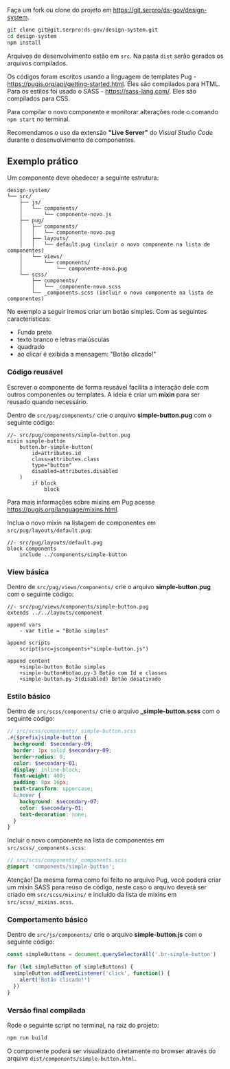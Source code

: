 Faça um fork ou clone do projeto em <https://git.serpro/ds-gov/design-system>.

```bash
git clone git@git.serpro:ds-gov/design-system.git
cd design-system
npm install
```

Arquivos de desenvolvimento estão em `src`. Na pasta `dist` serão gerados os arquivos compilados.

Os códigos foram escritos usando a linguagem de templates Pug - <https://pugjs.org/api/getting-started.html>. Eles são compilados para HTML. Para os estilos foi usado o SASS - <https://sass-lang.com/>. Eles são compilados para CSS.

Para compilar o novo componente e monitorar alterações rode o comando `npm start` no terminal.

Recomendamos o uso da extensão **"Live Server"** do _Visual Studio Code_ durante o desenvolvimento de componentes.

## Exemplo prático

Um componente deve obedecer a seguinte estrutura:

```text
design-system/
└── src/
    ├── js/
    │   └── components/
    │       └── componente-novo.js
    ├── pug/
    │   ├── components/
    │   │   └── componente-novo.pug
    │   ├── layouts/
    │   │   └── default.pug (incluir o novo componente na lista de componentes)
    │   └── views/
    │       └── components/
    │           └── componente-novo.pug
    └── scss/
        ├── components/
        │   └── _componente-novo.scss
        └── _components.scss (incluir o novo componente na lista de componentes)
```

No exemplo a seguir iremos criar um botão simples. Com as seguintes características:

- Fundo preto
- texto branco e letras maiúsculas
- quadrado
- ao clicar é exibida a mensagem: "Botão clicado!"

### Código reusável

Escrever o componente de forma reusável facilita a interação dele com outros componentes ou templates. A ideia é criar um **mixin** para ser reusado quando necessário.

Dentro de `src/pug/components/` crie o arquivo **simple-button.pug** com o seguinte código:

```pug
//- src/pug/components/simple-button.pug
mixin simple-button
    button.br-simple-button(
        id=attributes.id
        class=attributes.class
        type="button"
        disabled=attributes.disabled
    )
        if block
            block
```

Para mais informações sobre mixins em Pug acesse <https://pugjs.org/language/mixins.html>.

Inclua o novo mixin na listagem de componentes em `src/pug/layouts/default.pug`:

```pug
//- src/pug/layouts/default.pug
block components
    include ../components/simple-button
```

### View básica

Dentro de `src/pug/views/components/` crie o arquivo **simple-button.pug** com o seguinte código:

```pug
//- src/pug/views/components/simple-button.pug
extends ../../layouts/component

append vars
    - var title = "Botão simples"

append scripts
    script(src=jscompoents+"simple-button.js")

append content
    +simple-button Botão simples
    +simple-button#botao.py-3 Botão com Id e classes
    +simple-button.py-3(disabled) Botão desativado
```

### Estilo básico

Dentro de `src/scss/components/` crie o arquivo **\_simple-button.scss** com o seguinte código:

```scss
// src/scss/components/_simple-button.scss
.#{$prefix}simple-button {
  background: $secondary-09;
  border: 1px solid $secondary-09;
  border-radius: 0;
  color: $secondary-01;
  display: inline-block;
  font-weight: 400;
  padding: 8px 16px;
  text-transform: uppercase;
  &:hover {
    background: $secondary-07;
    color: $secondary-01;
    text-decoration: none;
  }
}
```

Incluir o novo componente na lista de componentes em `src/scss/_components.scss`:

```scss
// src/scss/components/_components.scss
@import 'components/simple-button';
```

Atenção! Da mesma forma como foi feito no arquivo Pug, você poderá criar um mixin SASS para reúso de código, neste caso o arquivo deverá ser criado em `src/scss/mixins/` e incluído da lista de mixins em `src/scss/_mixins.scss`.

### Comportamento básico

Dentro de `src/js/components/` crie o arquivo **simple-button.js** com o seguinte código:

```js
const simpleButtons = document.querySelectorAll('.br-simple-button')

for (let simpleButton of simpleButtons) {
  simpleButton.addEventListener('click', function() {
    alert('Botão clicado!')
  })
}
```

### Versão final compilada

Rode o seguinte script no terminal, na raiz do projeto:

```bash
npm run build
```

O componente poderá ser visualizado diretamente no browser através do arquivo `dist/components/simple-button.html`.
